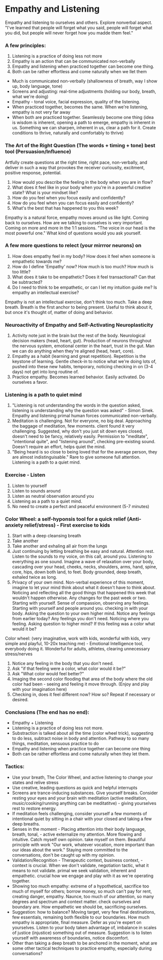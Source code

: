 # Empathy and Listening

Empathy and listening to ourselves and others. Explore nonverbal aspect.
"I've learned that people will forget what you said, people will forget what you did, but people will never forget how you madde them feel."

### A few principles: 
1. Listening is a practice of doing less not more
2. Empathy is an action that can be communicated non-verbally
3. Empathy and listening when practiced together can become one thing. 
4. Both can be rather effortless and come naturally when we llet them

- Much is communicated non-verbally (shallowness of breath, way I show up, body language, tone)
- Screens and adjusting: real-time adjustments (holding our body, breath, what we're doing)
- Empathy - tonal voice, facial expression, quality of the listening. 
- When practiced together, becomes the same. When we're listening, empathy is not very far away
- When both are practiced together. Seamlessly become one thing (idea is wisdom is inherent, opening a path to emerge, empathy is inherent in us. Something we can sharpen, inherent in us, clear a path for it. Create conditions to thrive, naturally and comfortably to thrive)

### The Art of the Right Question (The words + timing + tone) best tool (Persuasion/Influence)
Artfully create questions at the right time, right pace, non-verbally, and deliver in such a way that provokes the receiver curiousity, excitment, positive response, potential.

1. How would you describe the feeling in the body when you are in flow?
2. What does it feel like in your body when you're in a powerful creative state? What is your mindset like?
3. How do you feel when you focus easily and confidently? 
4. How do you feel when you can focus easily and confidently? 
5. What's the best that has happened to you this week? 

Empathy is a natural force, empathy moves around us like light. Coming back to ourselves. How are we talking to ourselves is very important. Coming on more and more in the 1:1 sessions. "The voice in our head is the most powerful one." What kind of questions would you ask yourself. 

### A few more questions to relect (your mirrror neurons) on
1. How does empathy feel in my body? How does it feel when someone is empathetic towards me?
2. How do I define 'Empathy' now? How much is too much? How much is too little? 
3. What does it take to be empathetic? Does it feel transactional? Can that be subtracted?
4. Do I need to think to be empathetic, or can I let my intuition guide me? Is empathy an intellectual exercise?

Empathy is not an intellectual exercise, don't think too much. Take a deep breath. Breath is the first anchor to being present. Useful to think about it, but once it's thought of, matter of doing and behavior. 

### Neuroactivity of Empathy and Self-Activating Neuroplasticity
1. Activity note just in the brain but the rest of the body. Neurological decision makers (head, heart, gut). Production of neurons throughout the nervous system, emotional center in the heart, trust in the gut. Man we can do anything when they're aligned (head, heart, core). 
2. Empathy as a habit (learning and great repetition). Repetition is the keystone of learning. Gentle check-in to notice what we're doing lots of, pushed into these new habits, temporary, noticing checking in on (3-4 days) not get into long routine of. 
3. Practice empathy. Becomes learned behavior. Easily activated. Do ourselves a favor.

### Listening is a path to quiet mind 
1. "Listening is not understanding the words in the question asked, listening is understanding why the question was asked" - Simon Sinek. Empathy and listening primal human forces communicated non-verbally.
2. Meditation is challenging. Not for everyone, no big deal. Approaching the baggage of meditation, few moments. client found it very challenging. Suggested, why don't you just sit down eyes closed, doesn't need to be fancy, relatively easily. Permission to "meditate", "intentional quite", and "listening around", checking pre-existing sound. Doesn't require an effort, helps quiet the mind. 
3. "Being heard is so close to being loved that for the average person, they are almost indistinguisable." Rare to give someone full attention. Listening is a path to a quiet mind.

### Exercise - Listen
1. Listen to yourself
2. Listen to sounds around
3. Listen as neutral observation around you
4. Listening as a path to a quiet mind.
5. No need to create a perfect and peaceful environment (5-7 minutes)

### Color Wheel: a self-hyponsis tool for a quick relief (Anti-anxiety relief/stress) - First exercise to kids
1. Start with a deep cleansing breath 
2. Take another
3. Take another and exhaling all air from the lungs
4. Just continuing by letting breathing be easy and natural. Attention rest. Listen to the sounds to my voice, on this call, around you. Listening to everything as one sound. Imagine a wave of relaxation over your body, cascading over your head, cheeks, necks, shoulders, arms, hand, spine, core, hips, down both land, to feet. Body grounded, deep breath, exhaled twice as long.
5. Privacy of your own mind. Non-verbal experience of this moment, imagine to let your mind think about what it doesn't have to think about. Noticing and reflecting all the good things that happened this week that wouldn't happen otherwise. Any changes for the past week or two. Starting with yourself. Sense of compassion, observing any feelings. Starting with yourself and people around you. checking in with your body. Asking the question to your own higher mind. Notice any feelings from earlier today? Any feelings you don't need. Noticing where you feeling. Asking question to higher mind? If this feeling was a color what would it be?


Color wheel: (very imaginative, work with kids, wonderful with kids, very simple and playful, 10-20x teaching me) - Emotional Intelligence tool, everybody doing it. Wonderful for adults, athletes, clearing unnecessary stress/nerves
1. Notice any feeling in the body that you don't need.
2. Ask "if that feeling were a color, what color would it be?"
3. Ask "What color would feel better?"
4. Imaging the second color flooding that area of the body where the old color had been - seeing and feeling it move through. (Enjoy and play with your imagination here)
5. Checking in, does it feel different now? How so? Repeat if necessary or desired. 

### Conclusions (The end has no end): 
- Empathy + Listening
- Listening is a practice of doing less not more.
- Substraction is talked about all the time (color wheel trick), suggesting to do less, subtract noise in body and attention. Pathway to so many things, meditation, sensuous practice to do
- Empathy and listening when practice together can become one thing
- Both can be rather effortless and come naturally when they let them.

### Tactics:
- Use your breath, The Color Wheel, and active listening to change your states and relive stress
- Use creative, leading questions as quick and helpful interrupts
- Screens are trance-inducing substances. Give yourself breaks. Consider resting your eyes and your brain with meditation (active meditation, music/cooking/running anything can be meditatitve) - giving yourselves rest to restore energy.
- If meditation feels challenging, consider yourself a few moments of intentional quiet by sitting in a chair with your closed and taking a few deep breaths.
- Senses in the moment - Placing attention into their body language, breath, tonal, - active externalize my attention. More flowing and intuitive. Catch myself own opinion. take myself on them. Beautiful principle with work "Our work, whatever vocation, more important than our ideas about the work." Staying more committed to the conversations, don't be caught up with my opinion. 
- Validation/Recognition - Therapeutic context, business context, - context is crucial. When we don't validate, negotiation tactic, what it means to not validate. primal we seek validation, inherent and empathetic. crucial how we engage and play with it as we're operating together. 
- Showing too much empathy: extreme of a hypothetical, sacrifice too much of myself for others; borrow money, so much can't pay for rent, creating danger, empathy. Naunce, too much of our attention, so many degrees and spectrum and context matter. check ourselves and boundary are. How empathetic we should be, sacrificing ourselves. 
- Suggestion: how to balance? Moving target, very few final destinations, few essentials, remaining both flexible to our boundaries. How much empathy is appropriate, final measure. Defer as you're expert on yourselves. Listen to your body taken advantage of, imbalance in scales of justice (injustice) something out of measure. Suggestion is to listen yourself with awareness of boundaries, notice discomfort. 
- Other than taking a deep breath to be anchored in the moment, what are some other tactical techniques to practice empathy, especially during conversations?
